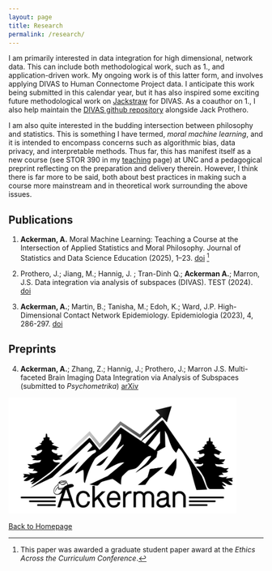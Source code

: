 ```yaml
---
layout: page
title: Research
permalink: /research/
---
```


I am primarily interested in data integration for high dimensional, network data.  This can include both methodological work, such as 1., and application-driven work.  My ongoing work is of this latter form, and involves applying DIVAS to Human Connectome Project data.  I anticipate this work being submitted in this calendar year, but it has also inspired some exciting future methodological work on
[Jackstraw](https://www.sciencedirect.com/science/article/abs/pii/S0167947322002298) for DIVAS.  As a coauthor on 1., I also help maintain the [DIVAS github repository](https://github.com/atacker22dw/DIVAS2021) alongside Jack Prothero.

I am also quite interested in the budding intersection between philosophy and statistics.  This is something I have termed, *moral machine learning*, and it is intended to encompass concerns such as algorithmic bias, data privacy, and interpretable methods.  Thus far, this has manifest itself as a new course (see STOR 390 in my [teaching](teaching.md) page) at UNC and a pedagogical preprint reflecting on the preparation and delivery therein.  However, I think there is far more to be said, both about best practices in making such a course more mainstream and in theoretical work surrounding the above issues. 



## Publications

1. **Ackerman, A.** Moral Machine Learning: Teaching a Course at the Intersection of Applied Statistics and Moral Philosophy. Journal of Statistics and Data Science Education (2025), 1–23. [doi](https://doi.org/10.1080/26939169.2025.2485239) [^1]
2.	Prothero, J.;  Jiang, M.;  Hannig, J. ; Tran-Dinh Q.; **Ackerman A.**;  Marron, J.S.  Data integration via analysis of subspaces (DIVAS). TEST (2024). [doi](https://doi.org/10.1007/s11749-024-00923-z)

3. **Ackerman, A.**; Martin, B.; Tanisha, M.; Edoh, K.; Ward, J.P. High-Dimensional Contact Network Epidemiology. Epidemiologia (2023), 4, 286-297. [doi](https://doi.org/10.3390/epidemiologia4030029)


## Preprints

4.	**Ackerman, A.**; Zhang, Z.; Hannig, J.; Prothero, J.; Marron J.S. Multi-faceted Brain Imaging Data Integration via Analysis of Subspaces (submitted to *Psychometrika*) [arXiv](https://arxiv.org/abs/2408.16791)

[^1]: This paper was awarded a graduate student paper award at the *Ethics Across the Curriculum Conference*. 

<img src="pictures/AckermanLogo.png" width="450" class="bottom-right-image" />

[Back to Homepage](index.md)
